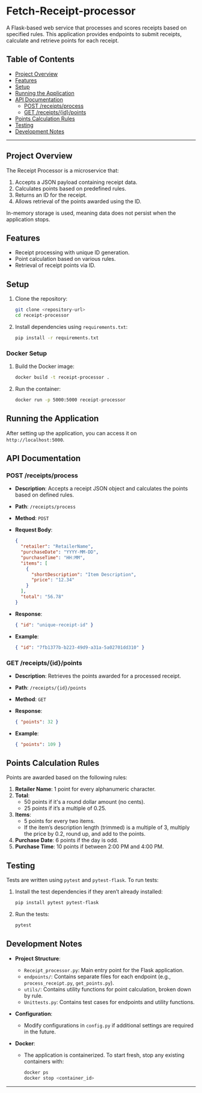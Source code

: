 # Fetch-Receipt-processor

A Flask-based web service that processes and scores receipts based on specified rules. This application provides endpoints to submit receipts, calculate and retrieve points for each receipt.

## Table of Contents
- [Project Overview](#project-overview)
- [Features](#features)
- [Setup](#setup)
- [Running the Application](#running-the-application)
- [API Documentation](#api-documentation)
  - [POST /receipts/process](#post-receiptsprocess)
  - [GET /receipts/{id}/points](#get-receiptsidpoints)
- [Points Calculation Rules](#points-calculation-rules)
- [Testing](#testing)
- [Development Notes](#development-notes)

---

## Project Overview

The Receipt Processor is a microservice that:
1. Accepts a JSON payload containing receipt data.
2. Calculates points based on predefined rules.
3. Returns an ID for the receipt.
4. Allows retrieval of the points awarded using the ID.

In-memory storage is used, meaning data does not persist when the application stops.

## Features
- Receipt processing with unique ID generation.
- Point calculation based on various rules.
- Retrieval of receipt points via ID.

## Setup

1. Clone the repository:
    ```bash
    git clone <repository-url>
    cd receipt-processor
    ```

2. Install dependencies using `requirements.txt`:
    ```bash
    pip install -r requirements.txt
    ```

### Docker Setup

1. Build the Docker image:
    ```bash
    docker build -t receipt-processor .
    ```

2. Run the container:
    ```bash
    docker run -p 5000:5000 receipt-processor
    ```

## Running the Application

After setting up the application, you can access it on `http://localhost:5000`.

## API Documentation

### POST /receipts/process

- **Description**: Accepts a receipt JSON object and calculates the points based on defined rules.
- **Path**: `/receipts/process`
- **Method**: `POST`
- **Request Body**:
    ```json
    {
      "retailer": "RetailerName",
      "purchaseDate": "YYYY-MM-DD",
      "purchaseTime": "HH:MM",
      "items": [
        {
          "shortDescription": "Item Description",
          "price": "12.34"
        }
      ],
      "total": "56.78"
    }
    ```
- **Response**:
    ```json
    { "id": "unique-receipt-id" }
    ```

- **Example**:
    ```json
    { "id": "7fb1377b-b223-49d9-a31a-5a02701dd310" }
    ```

### GET /receipts/{id}/points

- **Description**: Retrieves the points awarded for a processed receipt.
- **Path**: `/receipts/{id}/points`
- **Method**: `GET`
- **Response**:
    ```json
    { "points": 32 }
    ```

- **Example**:
    ```json
    { "points": 109 }
    ```

## Points Calculation Rules

Points are awarded based on the following rules:

1. **Retailer Name**: 1 point for every alphanumeric character.
2. **Total**:
    - 50 points if it's a round dollar amount (no cents).
    - 25 points if it’s a multiple of 0.25.
3. **Items**:
    - 5 points for every two items.
    - If the item’s description length (trimmed) is a multiple of 3, multiply the price by 0.2, round up, and add to the points.
4. **Purchase Date**: 6 points if the day is odd.
5. **Purchase Time**: 10 points if between 2:00 PM and 4:00 PM.

## Testing

Tests are written using `pytest` and `pytest-flask`. To run tests:

1. Install the test dependencies if they aren’t already installed:
    ```bash
    pip install pytest pytest-flask
    ```

2. Run the tests:
    ```bash
    pytest
    ```

## Development Notes

- **Project Structure**:
  - `Receipt_processor.py`: Main entry point for the Flask application.
  - `endpoints/`: Contains separate files for each endpoint (e.g., `process_receipt.py`, `get_points.py`).
  - `utils/`: Contains utility functions for point calculation, broken down by rule.
  - `Unittests.py`: Contains test cases for endpoints and utility functions.

- **Configuration**:
  - Modify configurations in `config.py` if additional settings are required in the future.

- **Docker**:
  - The application is containerized. To start fresh, stop any existing containers with:
    ```bash
    docker ps
    docker stop <container_id>
    ```

---

